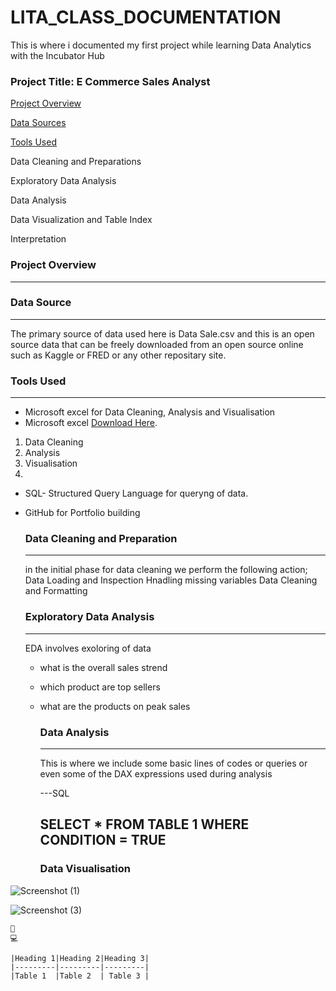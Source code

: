 # LITA_CLASS_DOCUMENTATION
This is where i documented my first project while learning Data Analytics with the Incubator Hub

### Project Title: E Commerce Sales Analyst
[Project Overview](#project-overview)


[Data Sources](#data-sources)

[Tools Used](#tools-used)

Data Cleaning and Preparations

Exploratory Data Analysis

Data Analysis

Data Visualization and Table Index

Interpretation

### Project Overview
---
### Data Source
---
The primary source of data used here is Data Sale.csv and this is an open source data that can be freely downloaded from an open source online such as Kaggle or FRED or any other repositary site.

### Tools Used
---
- Microsoft excel for Data Cleaning, Analysis and Visualisation
-  Microsoft excel [Download Here](https://www.microsoft.com).
1. Data Cleaning
2. Analysis
3. Visualisation
4. 
- SQL- Structured Query Language for queryng of data.
- GitHub for Portfolio building

  ### Data Cleaning and Preparation
  ---
  in the initial phase for data cleaning we perform the following action;
  Data Loading and Inspection
  Hnadling missing variables
  Data Cleaning and Formatting

  ### Exploratory Data Analysis
  ---
  EDA involves exoloring of data
  - what is the overall sales strend
  - which product are top sellers
  - what are the products on peak sales

    ### Data Analysis
    ---
    This is where we include some basic lines of codes or queries or even some of the DAX expressions used during analysis
    
    ---SQL
    
    SELECT * FROM TABLE 1
    WHERE CONDITION = TRUE
    ---

    ### Data Visualisation
![Screenshot (1)](https://github.com/user-attachments/assets/076497b1-1a01-447d-a56c-6ef4d9af88c6)

 ![Screenshot (3)](https://github.com/user-attachments/assets/e631d338-f7ec-42a9-ac91-159fa5dca175)

    🧯
    💻

    |Heading 1|Heading 2|Heading 3|
    |---------|---------|---------|
    |Table 1  |Table 2  | Table 3 |
    
